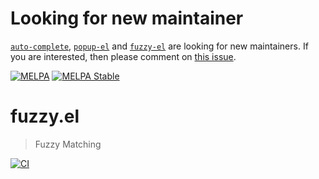 Looking for new maintainer
==========================

[`auto-complete`](https://github.com/auto-complete/auto-complete),
[`popup-el`](https://github.com/auto-complete/popup-el) and
[`fuzzy-el`](https://github.com/auto-complete/fuzzy-el) are looking
for new maintainers.  If you are interested, then please comment on
[this issue](https://github.com/auto-complete/auto-complete/issues/509).

[![MELPA](https://melpa.org/packages/fuzzy-badge.svg)](https://melpa.org/#/fuzzy)
[![MELPA Stable](https://stable.melpa.org/packages/fuzzy-badge.svg)](https://stable.melpa.org/#/fuzzy)

# fuzzy.el
> Fuzzy Matching

[![CI](https://github.com/auto-complete/fuzzy-el/actions/workflows/test.yml/badge.svg)](https://github.com/auto-complete/fuzzy-el/actions/workflows/test.yml)
